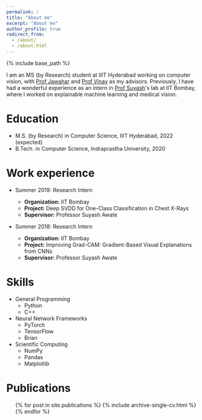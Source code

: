 ```yaml
---
permalink: /
title: "About me"
excerpt: "About me"
author_profile: true
redirect_from: 
  - /about/
  - /about.html
---
```


{% include base_path %}

I am an MS (by Research) student at IIIT Hyderabad working on computer vision, with [Prof Jawahar](https://faculty.iiit.ac.in/~jawahar/) and [Prof Vinay](https://vinaypn.github.io/) as my advisors. Previously, I have had a wonderful experience as an intern in [Prof Suyash](https://www.cse.iitb.ac.in/~suyash/)'s lab at IIT Bombay, where I worked on explainable machine learning and medical vision.

Education
======
* M.S. (by Research) in Computer Science, IIIT Hyderabad, 2022 (expected)
* B.Tech. in Computer Science, Indraprastha University, 2020

Work experience
======
* Summer 2019: Research Intern
  * **Organization:** IIT Bombay
  * **Project:** Deep SVDD for One-Class Classification in Chest X-Rays
  * **Supervisor:** Professor Suyash Awate

* Summer 2018: Research Intern
  * **Organization:** IIT Bombay
  * **Project:** Improving Grad-CAM: Gradient-Based Visual Explanations from CNNs
  * **Supervisor:** Professor Suyash Awate
  
Skills
======
* General Programming
  * Python
  * C++
* Neural Network Frameworks
  * PyTorch
  * TensorFlow
  * Brian
* Scientific Computing
  * NumPy
  * Pandas
  * Matplotlib

Publications
======
  <ul>{% for post in site.publications %}
    {% include archive-single-cv.html %}
  {% endfor %}</ul>
